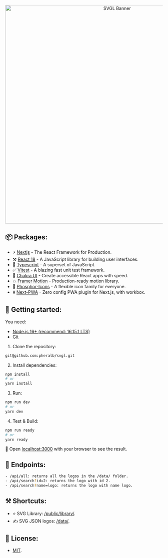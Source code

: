 <p align="center">
  <a href="https://svgl.vercel.app/">
    <img src="https://i.postimg.cc/1tzrP2rg/banner-corner.png" width="700px" alt="SVGL Banner" />
  </a>
</p>

## 📦 Packages:

- ⚡️ [Nextjs](https://nextjs.org/) - The React Framework for Production.
- ⚒️ [React 18](https://reactjs.org/) - A JavaScript library for building user interfaces.
- 💙 [Typescript](https://www.typescriptlang.org/) - A superset of JavaScript.
- ✅ [Vitest](https://vitest.dev/) - A blazing fast unit test framework.
- 💅 [Chakra UI](https://chakra-ui.com/) - Create accessible React apps with speed.
- 💥 [Framer Motion](https://www.framer.com/motion/) - Production-ready motion library.
- 💖 [Phosphor-Icons](https://phosphoricons.com/) - A flexible icon family for everyone.
- ⬇️ [Next-PWA](https://github.com/shadowwalker/next-pwa) - Zero config PWA plugin for Next.js, with workbox.

## 🚀 Getting started:

You need:

- [Node.js 16+ (recommend: 16.15.1 LTS)](https://nodejs.org/en/)
- [Git](https://git-scm.com/book/en/v2/Getting-Started-Installing-Git)

1. Clone the repository:

```bash
git@github.com:pheralb/svgl.git
```

2. Install dependencies:

```bash
npm install
# or
yarn install
```

3. Run:

```bash
npm run dev
# or
yarn dev
``` 

4. Test & Build:

```bash
npm run ready
# or
yarn ready
``` 

🥳 Open [localhost:3000](localhost:3000) with your browser to see the result.

## 🚂 Endpoints:

```bash
- /api/all: returns all the logos in the /data/ folder.
- /api/search?id=2: returns the logo with id 2.
- /api/search?name=logo: returns the logo with name logo.
```

## ⚒️ Shortcuts:

- ⭐ SVG Library: [/public/library/](https://github.com/pheralb/svgl/tree/main/public/library).
- ✍️ SVG JSON logos: [/data/](https://github.com/pheralb/svgl/tree/main/data).

## 🔑 License:

- [MIT](https://github.com/pheralb/svgl/blob/main/LICENSE).

